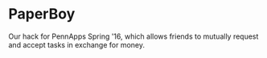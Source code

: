 # PaperBoy
Our hack for PennApps Spring '16, which allows friends to mutually request and accept tasks in exchange for money. 